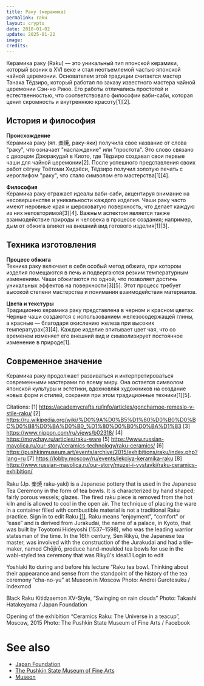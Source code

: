 ```yaml
---
title: Раку (керамика)
permalink: raku
layout: crypto
date: 2018-01-02
update: 2025-01-22
image:
credits:
---
```


Керамика раку (Raku) — это уникальный тип японской керамики, который возник в XVI веке и стал неотъемлемой частью японской чайной церемонии. Основателем этой традиции считается мастер Танака Тёдзиро, который работал по заказу известного мастера чайной церемонии Сэн-но Рикю. Его работы отличались простотой и естественностью, что соответствовало философии ваби-саби, которая ценит скромность и внутреннюю красоту[1][2].

## История и философия

**Происхождение**  
Керамика раку (яп. 楽焼, раку-яки) получила свое название от слова "раку", что означает "наслаждение" или "простота". Это слово связано с дворцом Дзюракудай в Киото, где Тёдзиро создавал свои первые чаши для чайной церемонии[2]. После успешного представления своих работ сёгуну Тоётоми Хидэёси, Тёдзиро получил золотую печать с иероглифом "раку", что стало символом его мастерства[1][4].

**Философия**  
Керамика раку отражает идеалы ваби-саби, акцентируя внимание на несовершенстве и уникальности каждого изделия. Чаши раку часто имеют неровные края и шероховатую поверхность, что делает каждую из них неповторимой[3][4]. Важным аспектом является также взаимодействие природы и человека в процессе создания; например, дым от обжига влияет на внешний вид готового изделия[1][3].

## Техника изготовления

**Процесс обжига**  
Техника раку включает в себя особый метод обжига, при котором изделия помещаются в печь и подвергаются резким температурным изменениям. Чаши обжигаются по одной, что позволяет достичь уникальных эффектов на поверхности[3][5]. Этот процесс требует высокой степени мастерства и понимания взаимодействия материалов.

**Цвета и текстуры**  
Традиционно керамика раку представлена в черном и красном цветах. Черные чаши создаются с использованием железосодержащей глины, а красные — благодаря окислению железа при высоких температурах[3][4]. Каждое изделие впитывает цвет чая, что со временем изменяет его внешний вид и символизирует постоянное изменение в природе[1].

## Современное значение

Керамика раку продолжает развиваться и интерпретироваться современными мастерами по всему миру. Она остается символом японской культуры и эстетики, вдохновляя художников на создание новых форм и стилей, сохраняя при этом традиционные техники[1][5].

Citations:
[1] https://academycrafts.ru/info/articles/goncharnoe-remeslo-v-stile-raku/
[2] https://ru.wikipedia.org/wiki/%D0%9A%D0%B5%D1%80%D0%B0%D0%BC%D0%B8%D0%BA%D0%B0_%D1%80%D0%B0%D0%BA%D1%83
[3] https://www.nippon.com/ru/views/b02318/
[4] https://moychay.ru/articles/raku-ware
[5] https://www.russian-mayolica.ru/our-story/ceramics-technology/raku-ceramics/
[6] https://pushkinmuseum.art/events/archive/2015/exhibitions/raku/index.php?lang=ru
[7] https://lobby.moscow/ru/events/lekciya-keramika-raku
[8] https://www.russian-mayolica.ru/our-story/muzei-i-vystavki/raku-ceramics-exhibition/

Raku (Jp. 楽焼 raku-yaki) is a Japanese pottery that is used in the Japanese Tea Ceremony in the form of tea bowls. It is characterized by hand shaped; fairly porous vessels; glazes. The fired raku piece is removed from the hot kiln and is allowed to cool in the open air. The technique of placing the ware in a container filled with combustible material is not a traditional Raku practice. Sign in to edit Raku <span id="a1">[\[1\]](#f1)</span>. Raku means “enjoyment”, “comfort” or “ease” and is derived from Jurakudai, the name of a palace, in Kyoto, that was built by Toyotomi Hideyoshi (1537–1598), who was the leading warrior statesman of the time. In the 16th century, Sen Rikyū, the Japanese tea master, was involved with the construction of the Jurakudai and had a tile-maker, named Chōjirō, produce hand-moulded tea bowls for use in the wabi-styled tea ceremony that was Rikyū's ideal.1 Login to edit

Yoshiaki Ito during and before his lecture “Raku tea bowl. Thinking about their appearance and sense from the standpoint of the history of the tea ceremony “cha-no-yu” at Museon in Moscow
Photo: Andrei Gurotesuku / Indexmod

Black Raku Kitidzaemon XV-Style, “Swinging on rain clouds”
Photo: Takashi Hatakeyama / Japan Foundation

Opening of the exhibition “Ceramics Raku: The Universe in a teacup”, Moscow, 2015
Photo: The Pushkin State Museum of Fine Arts / Facebook


# See also

+ [Japan Foundation](index)
+ [The Pushkin State Museum of Fine Arts](index)
+ [Museon](index)
